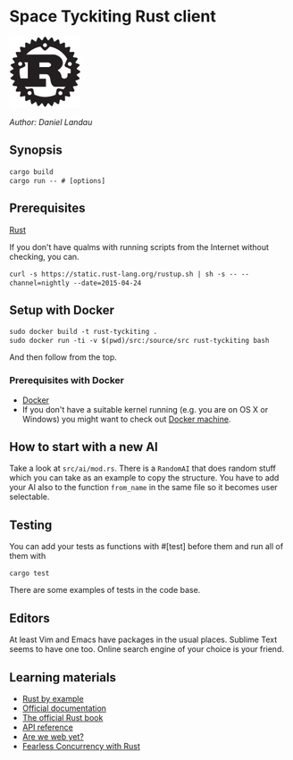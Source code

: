 # Space Tyckiting Rust client

![Rust logo](rust.png)

*Author: Daniel Landau*

## Synopsis
```
cargo build
cargo run -- # [options]
```
## Prerequisites

[Rust](http://www.rust-lang.org/)

If you don't have qualms with running scripts from the Internet without checking, you can.

```
curl -s https://static.rust-lang.org/rustup.sh | sh -s -- --channel=nightly --date=2015-04-24
```

## Setup with Docker

```
sudo docker build -t rust-tyckiting .
sudo docker run -ti -v $(pwd)/src:/source/src rust-tyckiting bash
```

And then follow from the top.

### Prerequisites with Docker

- [Docker](https://www.docker.com/)
- If you don't have a suitable kernel running (e.g. you are on OS X or Windows) you might want to check out [Docker machine](https://docs.docker.com/machine/).

## How to start with a new AI

Take a look at `src/ai/mod.rs`. There is a `RandomAI` that does random stuff which you can take as an example to copy the structure. You have to add your AI also to the function `from_name` in the same file so it becomes user selectable.

## Testing

You can add your tests as functions with #[test] before them and run all of them with

```
cargo test
```

There are some examples of tests in the code base.

## Editors

At least Vim and Emacs have packages in the usual places. Sublime Text seems to have one too. Online search engine of your choice is your friend.

## Learning materials

- [Rust by example](http://rustbyexample.com/)
- [Official documentation](http://doc.rust-lang.org/)
- [The official Rust book](http://doc.rust-lang.org/book/)
- [API reference](http://doc.rust-lang.org/std/)
- [Are we web yet?](http://arewewebyet.com/)
- [Fearless Concurrency with Rust](http://blog.rust-lang.org/2015/04/10/Fearless-Concurrency.html)
